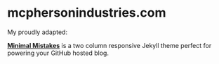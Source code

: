 # mcphersonindustries.com

My proudly adapted:

**[Minimal Mistakes](http://mmistakes.github.io/minimal-mistakes)** is a two column responsive Jekyll theme perfect for powering your GitHub hosted blog. 

